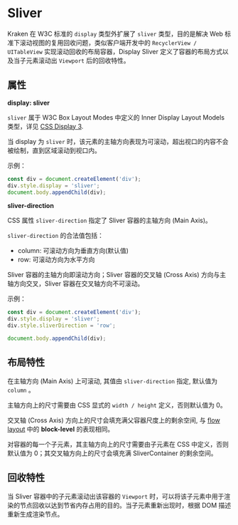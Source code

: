 # Sliver

Kraken 在 W3C 标准的 `display` 类型外扩展了 `sliver` 类型，目的是解决 Web 标准下滚动视图的复用回收问题，类似客户端开发中的 `RecyclerView / UITableView` 实现滚动回收的布局容器，Display Sliver 定义了容器的布局方式以及当子元素滚动出 `Viewport` 后的回收特性。

## 属性

**display: sliver**

`sliver` 属于 W3C Box Layout Modes 中定义的 Inner Display Layout Models 类型，详见 [CSS Display 3](https://www.w3.org/TR/css-display-3/#inner-model).

当 display 为 `sliver` 时，该元素的主轴方向表现为可滚动，超出视口的内容不会被绘制，直到区域滚动到视口内。

示例：

```js
const div = document.createElement('div');
div.style.display = 'sliver';
document.body.appendChild(div);
```

**sliver-direction**

CSS 属性 `sliver-direction` 指定了 Sliver 容器的主轴方向 (Main Axis)。

`sliver-direction` 的合法值包括：

- column: 可滚动方向为垂直方向(默认值)
- row: 可滚动方向为水平方向

Sliver 容器的主轴方向即滚动方向；Sliver 容器的交叉轴 (Cross Axis) 方向与主轴方向交叉，Sliver 容器在交叉轴方向不可滚动。

示例：

```js
const div = document.createElement('div');
div.style.display = 'sliver';
div.style.sliverDirection = 'row';

document.body.appendChild(div);
```

## 布局特性

在主轴方向 (Main Axis) 上可滚动, 其值由 `sliver-direction` 指定, 默认值为 `column` 。

主轴方向上的尺寸需要由 CSS 显式的 `width / height` 定义，否则默认值为 0。

交叉轴 (Cross Axis) 方向上的尺寸会填充满父容器尺度上的剩余空间, 与 [flow layout](https://www.w3.org/TR/css-display-3/#flow-layout) 中的 **block-level** 的表现相同。

对容器的每一个子元素，其主轴方向上的尺寸需要由子元素在 CSS 中定义，否则默认值为 0；其交叉轴方向上的尺寸会填充满 SliverContainer 的剩余空间。

## 回收特性

当 Sliver 容器中的子元素滚动出该容器的 `Viewport` 时，可以将该子元素中用于渲染的节点回收以达到节省内存占用的目的。当子元素重新出现时，根据 DOM 描述重新生成渲染节点。
